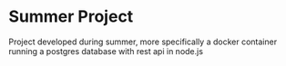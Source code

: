 # Summer Project

Project developed during summer, more specifically a docker container running a postgres database with rest api in node.js
